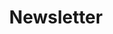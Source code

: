 ---
layout: redirected
title: Newsletter
sitemap: false
redirect_to:  http://newsletter.kylereddoch.me
#feature-img: "assets/img/pexels/travel.jpeg"
order: 3
---